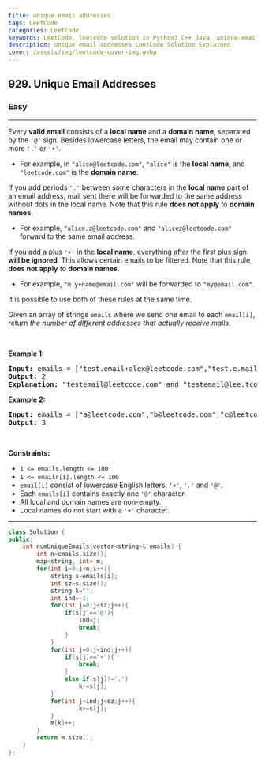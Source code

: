 ```yaml
---
title: unique email addresses
tags: LeetCode
categories: LeetCode
keywords: LeetCode, leetcode solution in Python3 C++ Java, unique-email-addresses solution
description: unique email addresses LeetCode Solution Explained
cover: /assets/img/leetcode-cover-img.webp
---
```





<h2>929. Unique Email Addresses</h2><h3>Easy</h3><hr><div><p>Every <strong>valid email</strong> consists of a <strong>local name</strong> and a <strong>domain name</strong>, separated by the <code>'@'</code> sign. Besides lowercase letters, the email may contain one or more <code>'.'</code> or <code>'+'</code>.</p>

<ul>
	<li>For example, in <code>"alice@leetcode.com"</code>, <code>"alice"</code> is the <strong>local name</strong>, and <code>"leetcode.com"</code> is the <strong>domain name</strong>.</li>
</ul>

<p>If you add periods <code>'.'</code> between some characters in the <strong>local name</strong> part of an email address, mail sent there will be forwarded to the same address without dots in the local name. Note that this rule <strong>does not apply</strong> to <strong>domain names</strong>.</p>

<ul>
	<li>For example, <code>"alice.z@leetcode.com"</code> and <code>"alicez@leetcode.com"</code> forward to the same email address.</li>
</ul>

<p>If you add a plus <code>'+'</code> in the <strong>local name</strong>, everything after the first plus sign <strong>will be ignored</strong>. This allows certain emails to be filtered. Note that this rule <strong>does not apply</strong> to <strong>domain names</strong>.</p>

<ul>
	<li>For example, <code>"m.y+name@email.com"</code> will be forwarded to <code>"my@email.com"</code>.</li>
</ul>

<p>It is possible to use both of these rules at the same time.</p>

<p>Given an array of strings <code>emails</code> where we send one email to each <code>email[i]</code>, return <em>the number of different addresses that actually receive mails</em>.</p>

<p>&nbsp;</p>
<p><strong>Example 1:</strong></p>

<pre><strong>Input:</strong> emails = ["test.email+alex@leetcode.com","test.e.mail+bob.cathy@leetcode.com","testemail+david@lee.tcode.com"]
<strong>Output:</strong> 2
<strong>Explanation:</strong> "testemail@leetcode.com" and "testemail@lee.tcode.com" actually receive mails.
</pre>

<p><strong>Example 2:</strong></p>

<pre><strong>Input:</strong> emails = ["a@leetcode.com","b@leetcode.com","c@leetcode.com"]
<strong>Output:</strong> 3
</pre>

<p>&nbsp;</p>
<p><strong>Constraints:</strong></p>

<ul>
	<li><code>1 &lt;= emails.length &lt;= 100</code></li>
	<li><code>1 &lt;= emails[i].length &lt;= 100</code></li>
	<li><code>email[i]</code> consist of lowercase English letters, <code>'+'</code>, <code>'.'</code> and <code>'@'</code>.</li>
	<li>Each <code>emails[i]</code> contains exactly one <code>'@'</code> character.</li>
	<li>All local and domain names are non-empty.</li>
	<li>Local names do not start with a <code>'+'</code> character.</li>
</ul>
</div>

---




```cpp
class Solution {
public:
    int numUniqueEmails(vector<string>& emails) {
        int n=emails.size();
        map<string, int> m;
        for(int i=0;i<n;i++){
            string s=emails[i];
            int sz=s.size();
            string k="";
            int ind=-1;
            for(int j=0;j<sz;j++){
                if(s[j]=='@'){
                    ind=j;
                    break;
                }
            }
            for(int j=0;j<ind;j++){
                if(s[j]=='+'){
                    break;
                }
                else if(s[j]!='.')
                    k+=s[j];
            }
            for(int j=ind;j<sz;j++){
                    k+=s[j];
            }
            m[k]++;
        }
        return m.size();
    }
};
```
